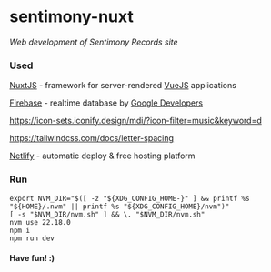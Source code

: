 # sentimony-nuxt

_Web development of Sentimony Records site_

### Used

[NuxtJS](https://nuxtjs.org) - framework for server-rendered [VueJS](https://vuejs.org) applications

[Firebase](https://firebase.google.com) - realtime database by [Google Developers](https://developers.google.com)

https://icon-sets.iconify.design/mdi/?icon-filter=music&keyword=d

https://tailwindcss.com/docs/letter-spacing

[Netlify](https://www.netlify.com) - automatic deploy & free hosting platform

<!-- ### Content

[https://sentimony-db.firebaseio.com/.json](https://sentimony-db.firebaseio.com/.json) -->

### Run

```
export NVM_DIR="$([ -z "${XDG_CONFIG_HOME-}" ] && printf %s "${HOME}/.nvm" || printf %s "${XDG_CONFIG_HOME}/nvm")"
[ -s "$NVM_DIR/nvm.sh" ] && \. "$NVM_DIR/nvm.sh"
nvm use 22.18.0
npm i
npm run dev
```

#### Have fun! :)
